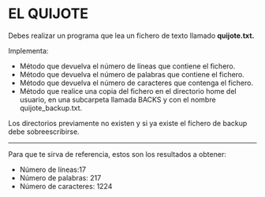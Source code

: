 # EL QUIJOTE

Debes realizar un programa que lea un fichero de texto llamado **quijote.txt.**

Implementa:

- Método que devuelva el número de líneas que contiene el fichero.
- Método que devuelva el número de palabras que contiene el fichero.
- Método que devuelva el número de caracteres que contenga el fichero.
- Método que realice una copia del fichero en el directorio home del usuario, en una subcarpeta llamada BACKS y con el nombre quijote_backup.txt. 

Los directorios previamente no existen y si ya existe el fichero de backup debe sobreescribirse.

___

Para que te sirva de referencia, estos son los resultados a obtener:

- Número de líneas:17
- Número de palabras: 217
- Número de caracteres: 1224


